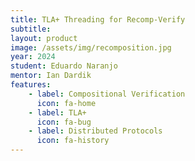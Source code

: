 ```yaml
---
title: TLA+ Threading for Recomp-Verify
subtitle: 
layout: product
image: /assets/img/recomposition.jpg
year: 2024
student: Eduardo Naranjo
mentor: Ian Dardik
features:
    - label: Compositional Verification
      icon: fa-home
    - label: TLA+
      icon: fa-bug
    - label: Distributed Protocols
      icon: fa-history
---
```


